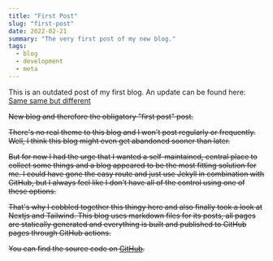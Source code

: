 ```yaml
---
title: "First Post"
slug: "first-post"
date: 2022-02-21
summary: "The very first post of my new blog."
tags:
  - blog
  - development
  - meta
---
```


This is an outdated post of my first blog. An update can be found here: [Same same but different](/post/2022/10/07/same-same-but-different/ "Same same but different")

~~New blog and therefore the obligatory "first post" post.~~

~~There's no real theme to this blog and I won't post regularly or frequently. Well, I think this blog might even get abandoned sooner than later.~~

~~But for now I had the urge that I wanted a self-maintained, central place to collect some things and a blog appeared to be the most fitting solution for me. I could have gone the easy route and just use Jekyll in combination with GitHub, but I always feel like I don't have all of the control using one of these options.~~

~~That's why I cobbled together this thingy here and also finally took a look at Nextjs and Tailwind. This blog uses markdown files for its posts, all pages are statically generated and everything is built and published to GitHub pages through GitHub actions.~~

~~You can find the source code on [GitHub](https://github.com/stffffn/nextjs-blog "nextjs-blog").~~
